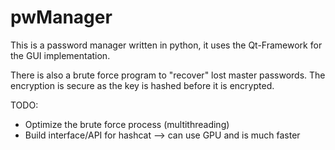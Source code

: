 # pwManager
This is a password manager written in python, it uses the Qt-Framework for the GUI implementation.


There is also a brute force program to "recover" lost master passwords. The encryption is secure as the key is hashed before it is encrypted.

TODO: 
* Optimize the brute force process (multithreading)
* Build interface/API for hashcat --> can use GPU and is much faster
